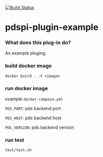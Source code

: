 [![Build Status](https://travis-ci.com/RENCI/pdspi-example.svg?branch=master)](https://travis-ci.com/RENCI/pdspi-example)

# pdspi-plugin-example

### What does this plug-in do?

An example pluging.

### build docker image

```
docker build . -t <image>
```

### run docker image

example `docker-compose.yml`

`PDS_PORT`: pds backend port

`PDS_HOST`: pds backend host

`PDS_VERSION`: pds backend version

### run test

```
test/test.sh
```

